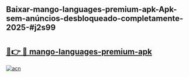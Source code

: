 ## Baixar-mango-languages-premium-apk-Apk-sem-anúncios-desbloqueado-completamente-2025-#j2s99

# <h2><a href="https://ainizakaria.my?title=mango-languages-premium-apk&ref=20M">🔗👉 🔴 mango-languages-premium-apk</a></h2>

[![acn](https://github.com/user-attachments/assets/0f9c940e-d8b0-45ae-aac7-cd30a18b3e1c)](https://ainizakaria.my?title=mango-languages-premium-apk&ref=20M)

